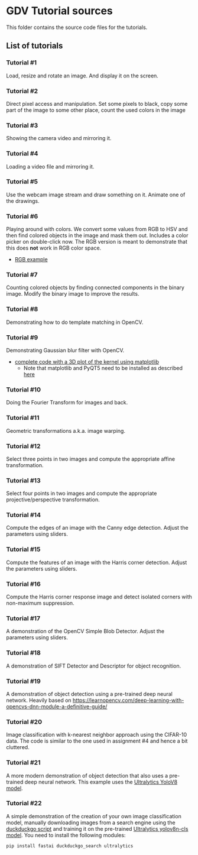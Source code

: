 # GDV Tutorial sources

This folder contains the source code files for the tutorials.

## List of tutorials

### Tutorial #1
Load, resize and rotate an image. And display it on the screen.

### Tutorial #2
Direct pixel access and manipulation. Set some pixels to black, copy some part of the image to some other place, count the used colors in the image

### Tutorial #3
Showing the camera video and mirroring it.

### Tutorial #4
Loading a video file and mirroring it.

### Tutorial #5
Use the webcam image stream and draw something on it. Animate one of the drawings.

### Tutorial #6
Playing around with colors. We convert some values from RGB to HSV and then find colored objects in the image and mask them out. Includes a color picker on double-click now. The RGB version is meant to demonstrate that this does **not** work in RGB color space.
- [RGB example](tutorials\src\06-rgb-to-hsv.bad.py)

### Tutorial #7
Counting colored objects by finding connected components in the binary image. Modify the binary image to improve the results.

### Tutorial #8
Demonstrating how to do template matching in OpenCV. 

### Tutorial #9
Demonstrating Gaussian blur filter with OpenCV. 
- [complete code with a 3D plot of the kernel using matplotlib](./GDV_tutorial_09_3Dplot.py)
  - Note that matplotlib and PyQT5 need to be installed as described [here](https://matplotlib.org/stable/users/installing.html)

### Tutorial #10
Doing the Fourier Transform for images and back.

### Tutorial #11
Geometric transformations a.k.a. image warping.

### Tutorial #12
Select three points in two images and compute the appropriate affine transformation.

### Tutorial #13
Select four points in two images and compute the appropriate projective/perspective transformation.

### Tutorial #14
Compute the edges of an image with the Canny edge detection. Adjust the parameters using sliders.

### Tutorial #15
Compute the features of an image with the Harris corner detection. Adjust the parameters using sliders.

### Tutorial #16
Compute the Harris corner response image and detect isolated corners with non-maximum suppression.

### Tutorial #17
A demonstration of the OpenCV Simple Blob Detector. Adjust the parameters using sliders.

### Tutorial #18
A demonstration of SIFT Detector and Descriptor for object recognition.

### Tutorial #19
A demonstration of object detection using a pre-trained deep neural network. Heavily based on https://learnopencv.com/deep-learning-with-opencvs-dnn-module-a-definitive-guide/

### Tutorial #20
Image classification with k-nearest neighbor approach using the CIFAR-10 data. The code is similar to the one used in assignment #4 and hence a bit cluttered.

### Tutorial #21
A more modern demonstration of object detection that also uses a pre-trained deep neural network. This example uses the [Ultralytics YoloV8 model](https://docs.ultralytics.com/).

### Tutorial #22
A simple demonstration of the creation of your own image classification model, manually downloading images from a search engine using the [duckduckgo script](./src/utils/duckduckgo_image_search.py) and training it on the pre-trained [Ultralytics yolov8n-cls model](https://docs.ultralytics.com/).
You need to install the following modules:
```
pip install fastai duckduckgo_search ultralytics
````

